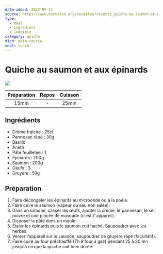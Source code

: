 ```yaml
---
date-added: 2022-09-14
source: https://www.marmiton.org/recettes/recette_quiche-au-saumon-et-aux-epinards_22164.aspx
type:
  - meal
  - ingredient
  - inedible
category: quiche
dish: main-course
meal: lunch
---
```


# Quiche au saumon et aux épinards

![](images/Quiche%20au%20saumon%20et%20aux%20épinards.jpg)

| Préparation | Repos | Cuisson |
|:-----------:|:-----:|:-------:|
|    15min    |   -   |  25min  |

## Ingrédients

- Crème fraiche : 25cl
- Parmesan râpé : 30g
- Basilic
- Aneth
- Pâte feuilletée : 1
- Épinards : 200g
- Saumon : 200g
- Oeufs : 3
- Gruyère : 50g

## Préparation

1. Faire décongeler les épinards au microonde ou à la poêle.
2. Faire cuire le saumon (vapeur ou eau non salée).
3. Dans un saladier, casser les œufs, ajouter la crème, le parmesan, le sel, poivre et une pincée de muscade (c'est l' appareil).
4. Disposer la pâte dans un moule.
5. Étaler les épinards puis le saumon cuit haché. Saupoudrer avec les herbes.
6. Verser l'appareil sur le saumon, saupoudrer de gruyère râpé (facultatif).
7. Faire cuire au four préchauffé (Th 9 four à gaz) pendant 25 à 30 mn jusqu'à ce que la quiche soit bien dorée.
